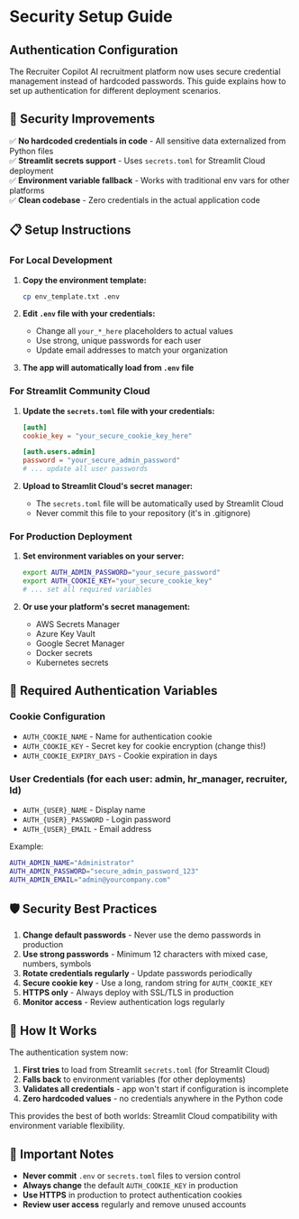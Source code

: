# Security Setup Guide

## Authentication Configuration

The Recruiter Copilot AI recruitment platform now uses secure credential management instead of hardcoded passwords. This guide explains how to set up authentication for different deployment scenarios.

## 🔐 Security Improvements

✅ **No hardcoded credentials in code** - All sensitive data externalized from Python files  
✅ **Streamlit secrets support** - Uses `secrets.toml` for Streamlit Cloud deployment  
✅ **Environment variable fallback** - Works with traditional env vars for other platforms  
✅ **Clean codebase** - Zero credentials in the actual application code  

## 📋 Setup Instructions

### For Local Development

1. **Copy the environment template:**
   ```bash
   cp env_template.txt .env
   ```

2. **Edit `.env` file with your credentials:**
   - Change all `your_*_here` placeholders to actual values
   - Use strong, unique passwords for each user
   - Update email addresses to match your organization

3. **The app will automatically load from `.env` file**

### For Streamlit Community Cloud

1. **Update the `secrets.toml` file with your credentials:**
   ```toml
   [auth]
   cookie_key = "your_secure_cookie_key_here"
   
   [auth.users.admin]
   password = "your_secure_admin_password"
   # ... update all user passwords
   ```

2. **Upload to Streamlit Cloud's secret manager:**
   - The `secrets.toml` file will be automatically used by Streamlit Cloud
   - Never commit this file to your repository (it's in .gitignore)

### For Production Deployment

1. **Set environment variables on your server:**
   ```bash
   export AUTH_ADMIN_PASSWORD="your_secure_password"
   export AUTH_COOKIE_KEY="your_secure_cookie_key"
   # ... set all required variables
   ```

2. **Or use your platform's secret management:**
   - AWS Secrets Manager
   - Azure Key Vault  
   - Google Secret Manager
   - Docker secrets
   - Kubernetes secrets

## 🔑 Required Authentication Variables

### Cookie Configuration
- `AUTH_COOKIE_NAME` - Name for authentication cookie
- `AUTH_COOKIE_KEY` - Secret key for cookie encryption (change this!)
- `AUTH_COOKIE_EXPIRY_DAYS` - Cookie expiration in days

### User Credentials (for each user: admin, hr_manager, recruiter, ld)
- `AUTH_{USER}_NAME` - Display name
- `AUTH_{USER}_PASSWORD` - Login password  
- `AUTH_{USER}_EMAIL` - Email address

Example:
```bash
AUTH_ADMIN_NAME="Administrator"
AUTH_ADMIN_PASSWORD="secure_admin_password_123"
AUTH_ADMIN_EMAIL="admin@yourcompany.com"
```

## 🛡️ Security Best Practices

1. **Change default passwords** - Never use the demo passwords in production
2. **Use strong passwords** - Minimum 12 characters with mixed case, numbers, symbols
3. **Rotate credentials regularly** - Update passwords periodically
4. **Secure cookie key** - Use a long, random string for `AUTH_COOKIE_KEY`
5. **HTTPS only** - Always deploy with SSL/TLS in production
6. **Monitor access** - Review authentication logs regularly

## 🔄 How It Works

The authentication system now:

1. **First tries** to load from Streamlit `secrets.toml` (for Streamlit Cloud)
2. **Falls back** to environment variables (for other deployments)
3. **Validates all credentials** - app won't start if configuration is incomplete
4. **Zero hardcoded values** - no credentials anywhere in the Python code

This provides the best of both worlds: Streamlit Cloud compatibility with environment variable flexibility.

## 🚨 Important Notes

- **Never commit** `.env` or `secrets.toml` files to version control
- **Always change** the default `AUTH_COOKIE_KEY` in production
- **Use HTTPS** in production to protect authentication cookies
- **Review user access** regularly and remove unused accounts 